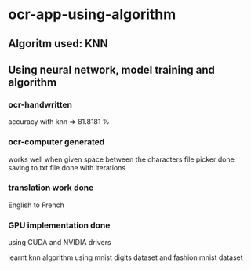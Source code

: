 # ocr-app-using-algorithm


## Algoritm used: KNN
## Using neural network, model training and algorithm

### ocr-handwritten

accuracy with knn => 81.8181 %

### ocr-computer generated

works well when given space between the characters
file picker done
saving to txt file done with iterations

### translation work done
English to French

### GPU implementation done
using CUDA and NVIDIA drivers

learnt knn algorithm using mnist digits dataset and fashion mnist dataset

